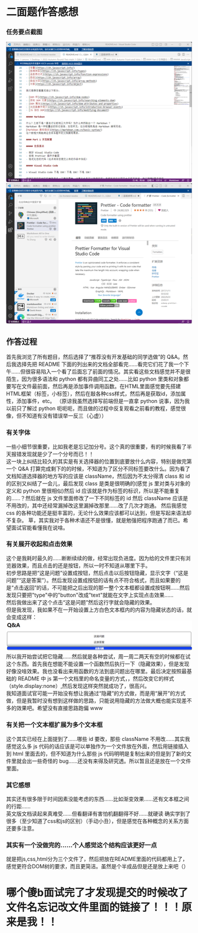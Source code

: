 # 二面题作答感想

### 任务要点截图

![vscode](./vscode.png)  
![prettier](./prettier.png)

## 作答过程

首先我浏览了所有题目，然后选择了“推荐没有开发基础的同学选做”的 Q&A。然后我选择先把 README 下面的列出来的文档全部看完……看完它们花了我一个下午……但很容易陷入一个看了后面忘了前面的情况。其实看这些文档感觉并不是很陌生，因为很多语法和 python 都有异曲同工之处……比如 python 里类和对象都要写在文件最前面，然后再是添加事件调用函数。在HTML里面感觉要先搭建HTML框架（标签，小标签），然后在敲各种css样式，然后再是获取id，添加属性，添加事件，etc。
（原谅我虽然选择写前端但是一直拿 python 说事，因为我以前只了解过 python 呃呃呃，而且做的过程中反复观看之前看的教程，感觉很像，但不知道有没有错误举一反三（心虚））

### 有关字体

一些小细节很重要，比如我老是忘记加分号。这个真的很重要，有的时候我看了半天报错发现就是少了一个分号而已！！  
这一块上纠结比较久的其实是有关选择器的位置到底要放什么内容，特别是做完第一个 Q&A 打算完成剩下的的时候，不知道为了区分不同标签要改什么。因为看了文档知道选择器的地方写的应该是 className，然后因为不太分得清 class 和 id 的区别又纠结了一会儿，最后发现 class 是类是很明确的(感觉 js 里对类与对象的定义和 python 里很相似)然后 id 应该就是作为标签的标识，所以是不能重复的……？然后就在 js 文件里面修改了一下不同标签的 id 然后 className 应该是不用改的，其中还经常漏掉改这里漏掉改那里……改了几次才跑通。
然后我感觉 css 的各种功能还是挺丰富的，无论什么效果应该都可以达到，但是写起来语法却不复杂。
草，其实我对于各种术语还不是很懂，就是勉强把程序跑通了而已。希望面试官能看懂我在说啥。

### 有关展开收起和点击效果

这个是我耗时最久的……断断续续的做，经常出现负进度。因为给的文件里只有浏览器效果，而且点击的还是按钮，所以一时不知道从哪里下手。  
初步思路是把“这是问题”设置成按钮，然后点击以后按钮隐藏，显示文字（“这是问题”“这是答案”）。然后发现设置成按钮的话有点不符合格式，而且如果要的是“点击返回”的话，不可能把之后出现的那一整个文本框都设置成按钮啊……然后发现只要把"type"中的"button"改成"text"就能在文字上实现点击效果……  
然后我做出来了这个点击“这是问题”然后这行字就会隐藏的效果。  
但是我发现，我如果不在一开始设置上方白色文本框内的内容为隐藏状态的话，就会变成这样：  
![阶段1](%E9%98%B6%E6%AE%B51.png)  
所以我开始尝试把它隐藏……然后就是各种尝试，周一周二两天有空的时候都在试这个东西。首先我在想能不能设置一个函数然后执行一下（隐藏效果），但是发现好像没啥效果。我也没看出来用函数的方法到底问题出在哪里。最后决定按照最基础的 README 中 js 第一个文档里的命名变量的方式，，然后改变它的样式（style.display:none）,然后发现这样突然就成功了，很高兴。  
我知道面试官可能一开始没有想让我通过“隐藏”的方式做，而是用“展开”的方式做，但是我暂时没有想到这样做的思路，只能说用隐藏的方法做大概也能实现差不多的效果吧。希望没有直接思路跑偏 www  

### 有关把一个文本框扩展为多个文本框

这个其实已经在上面提到了……哪些 id 要改，那些 className 不用改……其实我感觉这么多 js 代码的话应该是可以单独作为一个文件放在外面，然后用链接插入到 html 里面去的，但不知道为什么那些 js 代码明明是复制出来的但是到了新的文件里就会出一些奇怪的 bug……还没有来得及研究透。所以暂且还是放在一个文件里面。

### 其它感想

其实还有很多限于时间因素没能考虑的东西……比如渐变效果……还有文本框之间的行距……  
英文版文档读起来真难受……但看翻译有害怕机翻翻得不好……就硬读
确实学到了很多（至少知道了css和js的区别）（手动小丑），但是感觉在各种概念的关系方面还要多注意。


###  其实有一个没做完的……个人感觉这个结构应该更好一点
就是把js,css,html分为三个文件了，然后把放在README里面的代码都用上了，感觉更符合DOM树的要求，而且更简洁。虽然是个半成品但是还是放上来吧（）

# 哪个傻b面试完了才发现提交的时候改了文件名忘记改文件里面的链接了！！！原来是我！！
